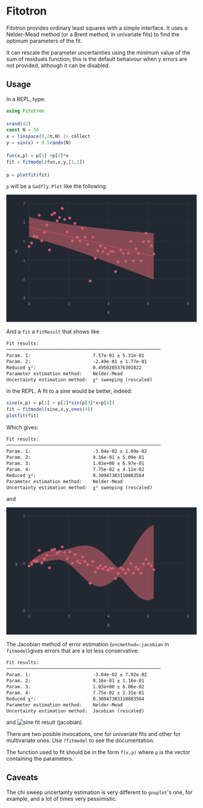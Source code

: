 # Fitotron

Fitotron provides ordinary least squares with a simple interface. It
uses a Nelder-Mead method (or a Brent method, in univariate fits) to
find the optimum parameters of the fit.

It can rescale the parameter uncertainties using the
minimum value of the sum of residuals function; this is the default
behaivour when y errors are not provided, although it can be disabled.

## Usage
In a REPL, type:

```jl
using Fitotron

srand(42)
const N = 50
x = linspace(0,2π,N) |> collect
y = sin(x) + 0.5randn(N)

fun(x,p) = p[1] +p[2]*x
fit = fitmodel(fun,x,y,[1,1])

p = plotfit(fit)
```

`p` will be a `Gadfly.Plot` like the following:

![fit result](https://github.com/RedPointyJackson/Fitotron/blob/master/fitresult.png)


And a `fit` a `FitResult` that shows like
```
Fit results:
─────────────────────────────────────────────────────────
Param. 1:                       7.57e-01 ± 5.31e-01
Param. 2:                       -2.49e-01 ± 1.77e-01
Reduced χ²:                     0.4950205376301822
Parameter estimation method:    Nelder-Mead
Uncertainty estimation method:  χ² sweeping (rescaled)
```
in the REPL. A fit to a sine would be better, indeed:

```julia
sine(x,p) = p[1] + p[2]*sin(p[3]*x+p[4])
fit = fitmodel(sine,x,y,ones(4))
plotfit(fit)
```

Which gives:
```
Fit results:
─────────────────────────────────────────────────────────
Param. 1:                       -3.04e-02 ± 1.89e-02
Param. 2:                       9.16e-01 ± 5.09e-01
Param. 3:                       1.03e+00 ± 6.97e-01
Param. 4:                       7.75e-02 ± 4.11e-02
Reduced χ²:                     0.30947383110883564
Parameter estimation method:    Nelder-Mead
Uncertainty estimation method:  χ² sweeping (rescaled)
```
and

![sine fit result](https://github.com/RedPointyJackson/Fitotron/blob/master/fitresult_sine.png)

The Jacobian method of error estimation (`uncmethod=:jacobian` in
`fitmodel`)gives errors that are a lot
less conservative:
```
Fit results:
─────────────────────────────────────────────────────────
Param. 1:                       -3.04e-02 ± 7.92e-02
Param. 2:                       9.16e-01 ± 1.16e-01
Param. 3:                       1.03e+00 ± 6.06e-02
Param. 4:                       7.75e-02 ± 2.31e-01
Reduced χ²:                     0.30947383110883564
Parameter estimation method:    Nelder-Mead
Uncertainty estimation method:  Jacobian (rescaled)
```
and
![sine fit result (jacobian)](https://github.com/RedPointyJackson/Fitotron/blob/master/fitresult_jac.png)

There are two posible invocations, one for univariate fits and other for multivariate
ones. Use `?fitmodel` to see the documentation.

The function used to fit should be in the form `f(x,p)` where `p` is the vector containing the parameters.

## Caveats
The chi sweep uncertainty estimation is very different to `gnuplot`'s one, for
example, and a lot of times very pessimistic.
